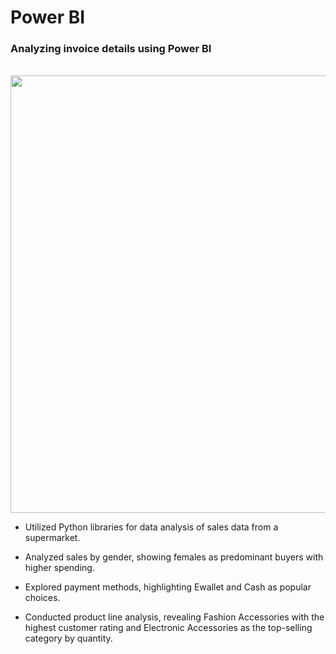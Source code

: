 <h1>Power BI</h1>

<h3>Analyzing invoice details using Power BI</h3>
<br>

  <img src="D:\GITHUB data\supermarket Sales\Assests" width=700 />

* Utilized Python libraries for data analysis of sales data from a supermarket.

* Analyzed sales by gender, showing females as predominant buyers with higher spending.

* Explored payment methods, highlighting Ewallet and Cash as popular choices.

* Conducted product line analysis, revealing Fashion Accessories with the highest customer rating and Electronic Accessories as the top-selling category by quantity.

